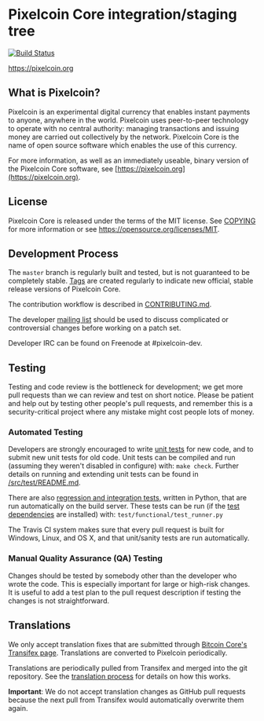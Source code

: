 Pixelcoin Core integration/staging tree
=====================================

[![Build Status](https://travis-ci.org/pixelcoin-project/pixelcoin.svg?branch=master)](https://travis-ci.org/pixelcoin-project/pixelcoin)

https://pixelcoin.org

What is Pixelcoin?
----------------

Pixelcoin is an experimental digital currency that enables instant payments to
anyone, anywhere in the world. Pixelcoin uses peer-to-peer technology to operate
with no central authority: managing transactions and issuing money are carried
out collectively by the network. Pixelcoin Core is the name of open source
software which enables the use of this currency.

For more information, as well as an immediately useable, binary version of
the Pixelcoin Core software, see [https://pixelcoin.org](https://pixelcoin.org).

License
-------

Pixelcoin Core is released under the terms of the MIT license. See [COPYING](COPYING) for more
information or see https://opensource.org/licenses/MIT.

Development Process
-------------------

The `master` branch is regularly built and tested, but is not guaranteed to be
completely stable. [Tags](https://github.com/pixelcoin-project/pixelcoin/tags) are created
regularly to indicate new official, stable release versions of Pixelcoin Core.

The contribution workflow is described in [CONTRIBUTING.md](CONTRIBUTING.md).

The developer [mailing list](https://groups.google.com/forum/#!forum/pixelcoin-dev)
should be used to discuss complicated or controversial changes before working
on a patch set.

Developer IRC can be found on Freenode at #pixelcoin-dev.

Testing
-------

Testing and code review is the bottleneck for development; we get more pull
requests than we can review and test on short notice. Please be patient and help out by testing
other people's pull requests, and remember this is a security-critical project where any mistake might cost people
lots of money.

### Automated Testing

Developers are strongly encouraged to write [unit tests](src/test/README.md) for new code, and to
submit new unit tests for old code. Unit tests can be compiled and run
(assuming they weren't disabled in configure) with: `make check`. Further details on running
and extending unit tests can be found in [/src/test/README.md](/src/test/README.md).

There are also [regression and integration tests](/test), written
in Python, that are run automatically on the build server.
These tests can be run (if the [test dependencies](/test) are installed) with: `test/functional/test_runner.py`

The Travis CI system makes sure that every pull request is built for Windows, Linux, and OS X, and that unit/sanity tests are run automatically.

### Manual Quality Assurance (QA) Testing

Changes should be tested by somebody other than the developer who wrote the
code. This is especially important for large or high-risk changes. It is useful
to add a test plan to the pull request description if testing the changes is
not straightforward.

Translations
------------

We only accept translation fixes that are submitted through [Bitcoin Core's Transifex page](https://www.transifex.com/projects/p/bitcoin/).
Translations are converted to Pixelcoin periodically.

Translations are periodically pulled from Transifex and merged into the git repository. See the
[translation process](doc/translation_process.md) for details on how this works.

**Important**: We do not accept translation changes as GitHub pull requests because the next
pull from Transifex would automatically overwrite them again.

